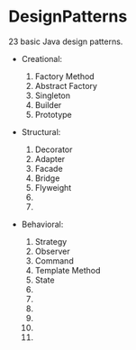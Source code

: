 # DesignPatterns
23 basic Java design patterns.

- Creational:
    1. Factory Method
    2. Abstract Factory
    3. Singleton
    4. Builder
    5. Prototype

- Structural:
    1. Decorator
    2. Adapter
    3. Facade
    4. Bridge
    5. Flyweight
    6. 
    7. 

- Behavioral:
    1. Strategy
    2. Observer
    3. Command
    4. Template Method
    5. State
    6. 
    7. 
    8. 
    9. 
    10. 
    11. 